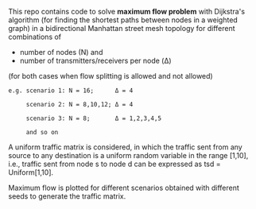  This repo contains code to solve **maximum flow problem** with Dijkstra's algorithm (for finding the shortest paths between nodes in a weighted graph) in a bidirectional Manhattan street mesh topology for different combinations of 
 - number of nodes (N) and
 - number of transmitters/receivers per node (Δ)
 
 (for both cases when flow splitting is allowed and not allowed)
 
 ```
 e.g. scenario 1: N = 16;      Δ = 4
 
      scenario 2: N = 8,10,12; Δ = 4
 
      scenario 3: N = 8;       Δ = 1,2,3,4,5 
      
      and so on
 ```
 A uniform traffic matrix is considered, in which the traffic sent from any source to any destination is a uniform random variable in the range [1,10],
 i.e., traffic sent from node s to node d can be expressed as tsd = Uniform[1,10].   
 
 Maximum flow is plotted for different scenarios obtained with different seeds to generate the traffic matrix.
